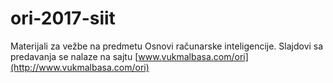 # ori-2017-siit
Materijali za vežbe na predmetu Osnovi računarske inteligencije.
Slajdovi sa predavanja se nalaze na sajtu [www.vukmalbasa.com/ori](http://www.vukmalbasa.com/ori)

